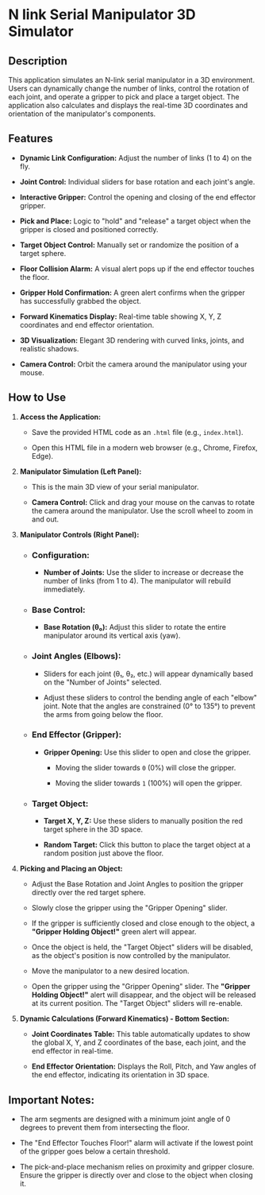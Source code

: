 # N link Serial Manipulator 3D Simulator

## Description

This application simulates an N-link serial manipulator in a 3D environment. Users can dynamically change the number of links, control the rotation of each joint, and operate a gripper to pick and place a target object. The application also calculates and displays the real-time 3D coordinates and orientation of the manipulator's components.

## Features

* **Dynamic Link Configuration:** Adjust the number of links (1 to 4) on the fly.

* **Joint Control:** Individual sliders for base rotation and each joint's angle.

* **Interactive Gripper:** Control the opening and closing of the end effector gripper.

* **Pick and Place:** Logic to "hold" and "release" a target object when the gripper is closed and positioned correctly.

* **Target Object Control:** Manually set or randomize the position of a target sphere.

* **Floor Collision Alarm:** A visual alert pops up if the end effector touches the floor.

* **Gripper Hold Confirmation:** A green alert confirms when the gripper has successfully grabbed the object.

* **Forward Kinematics Display:** Real-time table showing X, Y, Z coordinates and end effector orientation.

* **3D Visualization:** Elegant 3D rendering with curved links, joints, and realistic shadows.

* **Camera Control:** Orbit the camera around the manipulator using your mouse.

## How to Use

1.  **Access the Application:**

    * Save the provided HTML code as an `.html` file (e.g., `index.html`).

    * Open this HTML file in a modern web browser (e.g., Chrome, Firefox, Edge).

2.  **Manipulator Simulation (Left Panel):**

    * This is the main 3D view of your serial manipulator.

    * **Camera Control:** Click and drag your mouse on the canvas to rotate the camera around the manipulator. Use the scroll wheel to zoom in and out.

3.  **Manipulator Controls (Right Panel):**

    * ### Configuration:

        * **Number of Joints:** Use the slider to increase or decrease the number of links (from 1 to 4). The manipulator will rebuild immediately.

    * ### Base Control:

        * **Base Rotation (θ₀):** Adjust this slider to rotate the entire manipulator around its vertical axis (yaw).

    * ### Joint Angles (Elbows):

        * Sliders for each joint (θ₁, θ₂, etc.) will appear dynamically based on the "Number of Joints" selected.

        * Adjust these sliders to control the bending angle of each "elbow" joint. Note that the angles are constrained (0° to 135°) to prevent the arms from going below the floor.

    * ### End Effector (Gripper):

        * **Gripper Opening:** Use this slider to open and close the gripper.

            * Moving the slider towards `0` (0%) will close the gripper.

            * Moving the slider towards `1` (100%) will open the gripper.

    * ### Target Object:

        * **Target X, Y, Z:** Use these sliders to manually position the red target sphere in the 3D space.

        * **Random Target:** Click this button to place the target object at a random position just above the floor.

4.  **Picking and Placing an Object:**

    * Adjust the Base Rotation and Joint Angles to position the gripper directly over the red target sphere.

    * Slowly close the gripper using the "Gripper Opening" slider.

    * If the gripper is sufficiently closed and close enough to the object, a **"Gripper Holding Object!"** green alert will appear.

    * Once the object is held, the "Target Object" sliders will be disabled, as the object's position is now controlled by the manipulator.

    * Move the manipulator to a new desired location.

    * Open the gripper using the "Gripper Opening" slider. The **"Gripper Holding Object!"** alert will disappear, and the object will be released at its current position. The "Target Object" sliders will re-enable.

5.  **Dynamic Calculations (Forward Kinematics) - Bottom Section:**

    * **Joint Coordinates Table:** This table automatically updates to show the global X, Y, and Z coordinates of the base, each joint, and the end effector in real-time.

    * **End Effector Orientation:** Displays the Roll, Pitch, and Yaw angles of the end effector, indicating its orientation in 3D space.

## Important Notes:

* The arm segments are designed with a minimum joint angle of 0 degrees to prevent them from intersecting the floor.

* The "End Effector Touches Floor!" alarm will activate if the lowest point of the gripper goes below a certain threshold.

* The pick-and-place mechanism relies on proximity and gripper closure. Ensure the gripper is directly over and close to the object when closing it.
